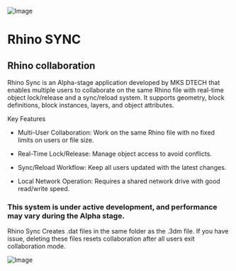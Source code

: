 ![Image](https://github.com/user-attachments/assets/55999b15-eea3-404a-a3b3-40c1dd5b8563)

# Rhino SYNC
## Rhino collaboration

Rhino Sync is an Alpha-stage application developed by MKS DTECH that enables multiple users to collaborate on the same Rhino file with real-time object lock/release and a sync/reload system. 
It supports geometry, block definitions, block instances, layers, and object attributes.

Key Features

- Multi-User Collaboration: Work on the same Rhino file with no fixed limits on users or file size.

- Real-Time Lock/Release: Manage object access to avoid conflicts.

- Sync/Reload Workflow: Keep all users updated with the latest changes.

- Local Network Operation: Requires a shared network drive with good read/write speed.

### This system is under active development, and performance may vary during the Alpha stage.

Rhino Sync Creates .dat files in the same folder as the .3dm file. If you have issue, deleting these files resets collaboration after all users exit collaboration mode.


![Image](https://github.com/user-attachments/assets/8c45c18e-70de-423f-bd1e-e81cc22047ec)
